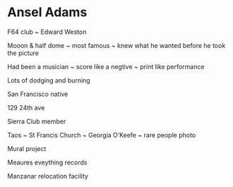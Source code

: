 # Ansel Adams


F64 club ~ Edward Weston

Mooon & half dome ~ most famous ~  knew what he wanted before he took the picture

Had been a musician ~ score like a negtive ~ print like performance

Lots of dodging and burning

San Francisco native

129 24th ave

Sierra Club member

Taos ~ St Francis Church ~ Georgia O’Keefe ~ rare people photo

Mural project

Meaures eveything records

Manzanar relocation facility

